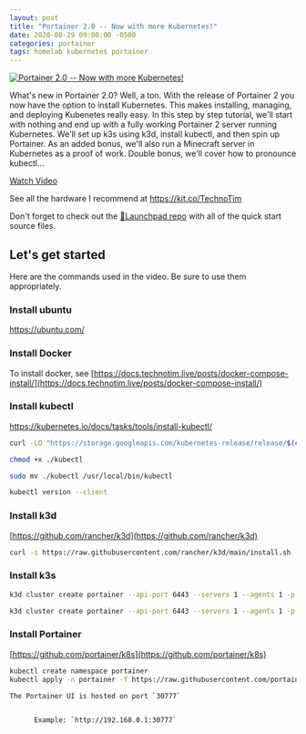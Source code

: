 ```yaml
---
layout: post
title: "Portainer 2.0 -- Now with more Kubernetes!"
date: 2020-08-29 09:00:00 -0500
categories: portainer
tags: homelab kubernetes portainer
---
```


[![Portainer 2.0 -- Now with more Kubernetes!](https://img.youtube.com/vi/jzhd6tcjvw0/0.jpg)](https://www.youtube.com/watch?v=jzhd6tcjvw0 "Portainer 2.0 -- Now with more Kubernetes!")

What's new in Portainer 2.0?  Well, a ton.  With the release of Portainer 2 you now have the option to install Kubernetes.  This makes installing, managing, and deploying Kubenetes really easy.  In this step by step tutorial, we'll start with nothing and end up with a fully working Portainer 2 server running Kubernetes.  We'll set up k3s using k3d, install kubectl, and then spin up Portainer.  As an added bonus, we'll also run a Minecraft server in Kubernetes as a proof of work.  Double bonus, we'll cover how to pronounce kubectl...

[Watch Video](https://www.youtube.com/watch?v=jzhd6tcjvw0)

See all the hardware I recommend at <https://kit.co/TechnoTim>

Don't forget to check out the [🚀Launchpad repo](https://l.technotim.live/quick-start) with all of the quick start source files.

## Let's get started

Here are the commands used in the video.  Be sure to use them appropriately.

### Install ubuntu

https://ubuntu.com/

### Install Docker

To install docker, see [https://docs.technotim.live/posts/docker-compose-install/](https://docs.technotim.live/posts/docker-compose-install/)

### Install kubectl

https://kubernetes.io/docs/tasks/tools/install-kubectl/

```bash
curl -LO "https://storage.googleapis.com/kubernetes-release/release/$(curl -s https://storage.googleapis.com/kubernetes-release/release/stable.txt)/bin/linux/amd64/kubectl"
```

```bash
chmod +x ./kubectl
```

```bash
sudo mv ./kubectl /usr/local/bin/kubectl
```

```bash
kubectl version --client
```

### Install k3d

[https://github.com/rancher/k3d](https://github.com/rancher/k3d)

```bash
curl -s https://raw.githubusercontent.com/rancher/k3d/main/install.sh | bash
```

### Install k3s

```bash
k3d cluster create portainer --api-port 6443 --servers 1 --agents 1 -p "30000-32767:30000-32767@server:0"
```

```bash
k3d cluster create portainer --api-port 6443 --servers 1 --agents 1 -p "30000-32767:30000-32767@server:0"
```

### Install Portainer

[https://github.com/portainer/k8s](https://github.com/portainer/k8s)

```bash
kubectl create namespace portainer
kubectl apply -n portainer -f https://raw.githubusercontent.com/portainer/k8s/master/deploy/manifests/portainer/portainer.yaml
```

```bash
The Portainer UI is hosted on port `30777`


      Example: `http://192.168.0.1:30777`
```
